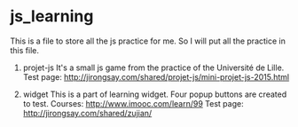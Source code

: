 # js_learning
This is a file to store all the js practice for me. So I will put all the practice in this file.

1. projet-js 
It's a small js game from the practice of the Université de Lille.
Test page: http://jirongsay.com/shared/projet-js/mini-projet-js-2015.html

2. widget
This is a part of learning widget. Four popup buttons are created to test.
Courses: http://www.imooc.com/learn/99
Test page: http://jirongsay.com/shared/zujian/

